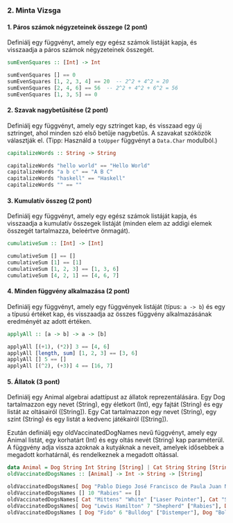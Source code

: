 ### 2. Minta Vizsga

#### 1. Páros számok négyzeteinek összege (2 pont)

Definiálj egy függvényt, amely egy egész számok listáját kapja, és visszaadja a páros számok négyzeteinek összegét.

```haskell
sumEvenSquares :: [Int] -> Int
```

```haskell
sumEvenSquares [] == 0
sumEvenSquares [1, 2, 3, 4] == 20  -- 2^2 + 4^2 = 20
sumEvenSquares [2, 4, 6] == 56  -- 2^2 + 4^2 + 6^2 = 56
sumEvenSquares [1, 3, 5] == 0
```

#### 2. Szavak nagybetűsítése (2 pont)

Definiálj egy függvényt, amely egy sztringet kap, és visszaad egy új sztringet, ahol minden szó első betűje nagybetűs. A szavakat szóközök választják el. (Tipp: Használd a `toUpper` függvényt a `Data.Char` modulból.)

```haskell
capitalizeWords :: String -> String
```

```haskell
capitalizeWords "hello world" == "Hello World"
capitalizeWords "a b c" == "A B C"
capitalizeWords "haskell" == "Haskell"
capitalizeWords "" == ""
```

#### 3. Kumulatív összeg (2 pont)

Definiálj egy függvényt, amely egy egész számok listáját kapja, és visszaadja a kumulatív összegek listáját (minden elem az addigi elemek összegét tartalmazza, beleértve önmagát).

```haskell
cumulativeSum :: [Int] -> [Int]
```

```haskell
cumulativeSum [] == []
cumulativeSum [1] == [1]
cumulativeSum [1, 2, 3] == [1, 3, 6]
cumulativeSum [4, 2, 1] == [4, 6, 7]
```

#### 4. Minden függvény alkalmazása (2 pont)

Definiálj egy függvényt, amely egy függvények listáját (típus: `a -> b`) és egy `a` típusú értéket kap, és visszaadja az összes függvény alkalmazásának eredményét az adott értéken.

```haskell
applyAll :: [a -> b] -> a -> [b]
```

```haskell
applyAll [(+1), (*2)] 3 == [4, 6]
applyAll [length, sum] [1, 2, 3] == [3, 6]
applyAll [] 5 == []
applyAll [(^2), (+3)] 4 == [16, 7]
```

#### 5. Állatok (3 pont)

Definiálj egy Animal algebrai adattípust az állatok reprezentálására. Egy Dog tartalmazzon egy nevet (String), egy életkort (Int), egy fajtát (String) és egy listát az oltásairól ([String]). Egy Cat tartalmazzon egy nevet (String), egy színt (String) és egy listát a kedvenc játékairól ([String]).

Ezután definiálj egy oldVaccinatedDogNames nevű függvényt, amely egy Animal listát, egy korhatárt (Int) és egy oltás nevét (String) kap paraméterül. A függvény adja vissza azoknak a kutyáknak a neveit, amelyek idősebbek a megadott korhatárnál, és rendelkeznek a megadott oltással.

```haskell
data Animal = Dog String Int String [String] | Cat String String [String]
oldVaccinatedDogsNames :: [Animal] -> Int -> String -> [String]
```

```haskell
oldVaccinatedDogsNames[ Dog "Pablo Diego José Francisco de Paula Juan Nepomuceno María de los Remedios Cipriano de la Santísima Trinidad Ruiz Picasso" 5 "Labrador" ["Rabies", "Distemper"], Cat "Whiskers" "Black" ["Ball"], Dog "Buddy" 3 "Beagle" ["Rabies"]] 4 "Rabies" == ["Rex"]
oldVaccinatedDogsNames [] 10 "Rabies" == []
oldVaccinatedDogsNames[ Cat "Mittens" "White" ["Laser Pointer"], Cat "Snowball" "Gray" ["Feather"]] 5 "Rabies" == []
oldVaccinatedDogsNames[ Dog "Lewis Hamilton" 7 "Shepherd" ["Rabies"], Dog "Luna" 2 "Poodle" ["Rabies"]] 5 "Rabies" == ["Max"]
oldVaccinatedDogsNames [ Dog "Fido" 6 "Bulldog" ["Distemper"], Dog "Bolt" 8 "Husky" ["Rabies", "Distemper"]] 5 "Distemper" == ["Fido", "Bolt"]
```
